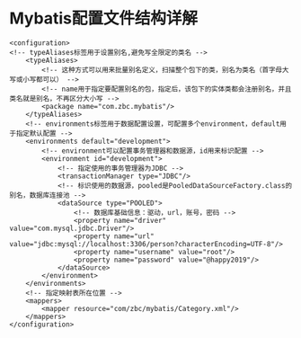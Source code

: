 # Mybatis配置文件结构详解

	<configuration>
    <!-- typeAliases标签用于设置别名,避免写全限定的类名 -->
    	<typeAliases>
        	<!-- 这种方式可以用来批量别名定义，扫描整个包下的类，别名为类名（首字母大写或小写都可以） -->
        	<!-- name用于指定要配置别名的包，指定后，该包下的实体类都会注册别名，并且类名就是别名，不再区分大小写 -->
        	<package name="com.zbc.mybatis"/>
    	</typeAliases>
    	<!-- environments标签用于数据配置设置，可配置多个environment，default用于指定默认配置 -->
	    <environments default="development">
    	    <!-- environment可以配置事务管理器和数据源，id用来标识配置 -->
   			<environment id="development">
            	<!-- 指定使用的事务管理器为JDBC -->
            	<transactionManager type="JDBC"/>
            	<!-- 标识使用的数据源，pooled是PooledDataSourceFactory.class的别名，数据库连接池 -->
            	<dataSource type="POOLED">
                	<!-- 数据库基础信息：驱动，url，账号，密码 -->
                	<property name="driver" value="com.mysql.jdbc.Driver"/>
                	<property name="url" value="jdbc:mysql://localhost:3306/person?characterEncoding=UTF-8"/>
                	<property name="username" value="root"/>
                	<property name="password" value="@happy2019"/>
            	</dataSource>
        	</environment>
    	</environments>
    	<!-- 指定映射表所在位置 -->
    	<mappers>
        	<mapper resource="com/zbc/mybatis/Category.xml"/>
    	</mappers>
	</configuration>